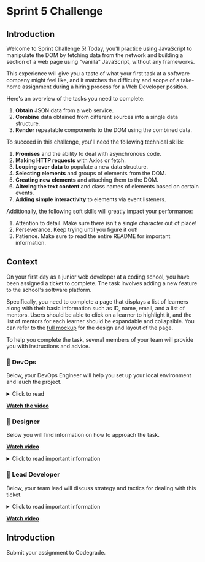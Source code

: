 # Sprint 5 Challenge

## Introduction

Welcome to Sprint Challenge 5! Today, you'll practice using JavaScript to manipulate the DOM by fetching data from the network and building a section of a web page using "vanilla" JavaScript, without any frameworks.

This experience will give you a taste of what your first task at a software company might feel like, and it matches the difficulty and scope of a take-home assignment during a hiring process for a Web Developer position.

Here's an overview of the tasks you need to complete:

1. **Obtain** JSON data from a web service.
1. **Combine** data obtained from different sources into a single data structure.
1. **Render** repeatable components to the DOM using the combined data.

To succeed in this challenge, you'll need the following technical skills:

1. **Promises** and the ability to deal with asynchronous code.
1. **Making HTTP requests** with Axios or fetch.
1. **Looping over data** to populate a new data structure.
1. **Selecting elements** and groups of elements from the DOM.
1. **Creating new elements** and attaching them to the DOM.
1. **Altering the text content** and class names of elements based on certain events.
1. **Adding simple interactivity** to elements via event listeners.

Additionally, the following soft skills will greatly impact your performance:

1. Attention to detail. Make sure there isn't a single character out of place!
1. Perseverance. Keep trying until you figure it out!
1. Patience. Make sure to read the entire README for important information.

## Context

On your first day as a junior web developer at a coding school, you have been assigned a ticket to complete. The task involves adding a new feature to the school's software platform.

Specifically, you need to complete a page that displays a list of learners along with their basic information such as ID, name, email, and a list of mentors. Users should be able to click on a learner to highlight it, and the list of mentors for each learner should be expandable and collapsible. You can refer to the [full mockup](https://w-s5-challenge.herokuapp.com/) for the design and layout of the page.

To help you complete the task, several members of your team will provide you with instructions and advice.

### 💾 DevOps

Below, your DevOps Engineer will help you set up your local environment and lauch the project.

<details>
  <summary>Click to read</summary>

  ---

This is a **full-stack web application** that comprises both back-end and front-end components. When deployed to production, the back-end part runs in the cloud (think Amazon Web Services), while the front-end is executed by the users' web browser (like Chrome for Android, or Firefox for desktop).

As a front-end engineer, your focus is mainly on the files that load **on the user's device**. These files live inside the `frontent` folder in this particular project. The `backend` folder contains a web service built in Node, but the project as a whole is managed as a Node app, with a `package.json` file at the root containing meta-information and some useful commands developers can use to launch and test the application.

1. You will **clone this repository** to your computer, which will allow you to run the software locally for development and testing purposes.

1. You will navigate your terminal to the project folder **and execute `npm install`**. This will install the libraries listed inside `package.json`. Some of these packages are needed for the back-end to do its job of serving JSON data and also serving the front-end assets. Other libs help with things like testing and linting your code.

1. After successful installation, you will run, in separate terminals, the two scripts listed inside `package.json`: **execute `npm start` in your first terminal, and `npm test` in your second**. On successful start, you will load the app in Chrome by **navigating the browser to `http://localhost:3001`**. The term "localhost" means "your machine", and the number is called a port, allowing multiple web servers to run on the same hardware, with one server per port.

My job assisting you with local setup of the app is done! You will speak to our designer next.

  ---

</details>

**[Watch the video](http://wistia.com)**

### 🎨 Designer

Below you will find information on how to approach the task.

**[Watch video](http://wistia.com)**

<details>
  <summary>Click to read important information</summary>

  ---

Collaboration between a designer and a web developer can be very powerful. Designers excel at creating amazing user experiences and have a keen eye for beauty and usability, while developers are experts in the underlying technology of the product.

However, it's important to remember that if a design for a feature exists, it's not a suggestion. Your job as a web developer is to implement the design with as much fidelity as possible. While a developer might think they have a better way to arrange elements on the screen, the mocks and designs are the result of research and hard work. It's important to treat them with the respect they deserve.

For this project, there are certain constraints and requirements that must be followed, such as sticking to certain class names or keeping the structure of the HTML a certain way to avoid breaking the CSS.

It's crucial to use the readable texts designed for the user interface verbatim. If a design reads "Loading Doughnuts...", then "Loading _Your_ Doughnuts..." is incorrect. Attention to detail is critical!

Fortunately, you have a very detailed mock that you can load in your browser and inspect in detail, which will make your job much easier. And don't worry, you don't have to write any CSS because it's already been taken care of!

  ---

</details>

### 🥷 Lead Developer

Below, your team lead will discuss strategy and tactics for dealing with this ticket.

<details>
  <summary>Click to read important information</summary>

  ---

Hey there! Let's make sure you're up to speed on this project.

- Have you installed the app on your computer and run both the `start` and `test` scripts?
- Have you studied the [mock](https://w-s5-challenge.herokuapp.com/) in the Elements tab of Dev Tools?
- Have you noticed how some text contents and some class names change as the user clicks around?

Awesome! Our back-end engineer says that the data needed to build the Learner Cards comes from two endpoints:

- [GET] http://localhost:3001/api/learners
- [GET] http://localhost:3001/api/mentors

Make sure you have the `start` script running, or the endpoints won't work! You should try out the endpoints using Postman to see what they return.

Here's the tricky part: each learner has a list of mentors, but the mentors are only identified by ID numbers.

So, you need to fetch all mentors so you can match the mentor IDs from the `learners` endpoint with the names of the mentors from the `mentors` endpoint. To make things easier, use `Promise.all` to handle both requests. This will ensure that you don't start building the DOM until you have all the necessary data.

When you have the data you need, combine the two lists into a data structure that you can work with. Ideally, it would look something like this:

```js
[
  // etc
  {
    id: 22,
    email:"mickey.mouse@example.com",
    fullName: "Mickey Mouse",
    mentors:['James Gosling', 'Mary Shaw']
  },
  // etc
]
```

Once you have the data in the right shape, you can create a component function that takes a learner in the format above, and returns a Learner Card. Then just loop over the data, generating cards as you go, and attaching them to the DOM.

Make sure that each element you create uses the exact same class names and text contents as those in the mock! Also, render the cards in the same order as they come from the learner endpoint.

As for interactivity, all the behaviors on the page as the user clicks on the cards are governed by changes in text contents of some elements, and changes to some class names on only two elements.

Don't use any class names that aren't in the mock. That would break the CSS. Also, don't add any styles or HTML. And only make changes to `frontend/index.js`!

It might seem like you need several click handlers on different elements, but that would just make the code more complicated. Remember, events bubble up from the target to its ancestor elements! So it's easier to just slap an event listener on the card element, and then check who's the target of the click before taking the appropriate action.

  ---

</details>

**[Watch video](http://wistia.com)**

## Introduction

Submit your assignment to Codegrade.
